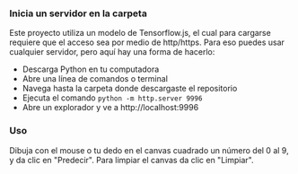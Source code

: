 ### Inicia un servidor en la carpeta
Este proyecto utiliza un modelo de Tensorflow.js, el cual para cargarse requiere que el acceso sea por medio de http/https.
Para eso puedes usar cualquier servidor, pero aquí hay una forma de hacerlo:
- Descarga Python en tu computadora
- Abre una línea de comandos o terminal
- Navega hasta la carpeta donde descargaste el repositorio
- Ejecuta el comando `python -m http.server 9996`
- Abre un explorador y ve a http://localhost:9996
### Uso
Dibuja con el mouse o tu dedo en el canvas cuadrado un número del 0 al 9, y da clic en "Predecir". Para limpiar el canvas da clic en "Limpiar".

